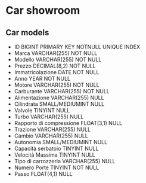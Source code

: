[//]: # 'Modellizzare la struttura di una tabella per memorizzare tutti i dati riguardanti delle auto usate messe in vendita da un concessionario.'

# Car showroom  

## Car models  

* ID                        BIGINT PRIMARY KEY NOTNULL UNIQUE INDEX
* Marca                     VARCHAR(255) NOT NULL
* Modello                   VARCHAR(255) NOT NULL 
* Prezzo                    DECIMAL(8,2) NOT NULL
* Immatricolazione          DATE NOT NULL
* Anno                      YEAR NOT NULL
* Motore                    VARCHAR(255) NOT NULL
* Carburante                VARCHAR(255) NOT NULL
* Alimentazione             VARCHAR(255) NULL
* Cilindrata                SMALL/MEDIUMINT NULL
* Valvole                   TINYINT NULL
* Turbo                     VARCHAR(255) NULL
* Rapporto di compressione  FLOAT(3,1) NULL
* Trazione                  VARCHAR(255) NULL
* Cambio                    VARCHAR(255) NULL
* Autonomia                 SMALL/MEDIUMINT NULL
* Capacità serbatoio        TINYINT NULL
* Velocità Massima          TINYINT NULL
* Tipo di carrozzeria       VARCHAR(255) NULL
* Numero Porte              TINYINT NOT NULL
* Passo                     FLOAT(4,1) NULL




